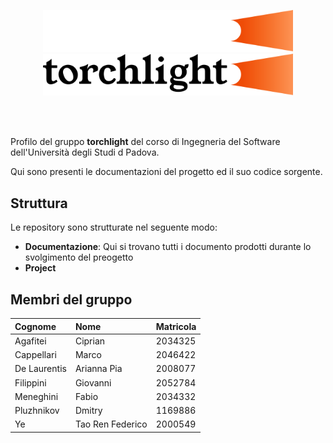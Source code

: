 <p align="center">
  <img width="400" src="torchlight_dark.png#gh-dark-mode-only">
  <img width="400" src="torchlight_light.png#gh-light-mode-only">
</p>

</br>
</br>

Profilo del gruppo **torchlight** del corso di Ingegneria del Software dell'Università degli Studi d Padova.

Qui sono presenti le documentazioni del progetto ed il suo codice sorgente.

## Struttura

Le repository sono strutturate nel seguente modo:

- **Documentazione**: Qui si trovano tutti i documento prodotti durante lo svolgimento del preogetto
- **Project**

## Membri del gruppo

| Cognome      | Nome             | Matricola |
| :----------- | :--------------  | :-------- |
| Agafitei     | Ciprian          | 2034325   |
| Cappellari   | Marco            | 2046422   |
| De Laurentis | Arianna Pia      | 2008077   |
| Filippini    | Giovanni         | 2052784   |
| Meneghini    | Fabio            | 2034332   |
| Pluzhnikov   | Dmitry           | 1169886   |
| Ye           | Tao Ren Federico | 2000549   |